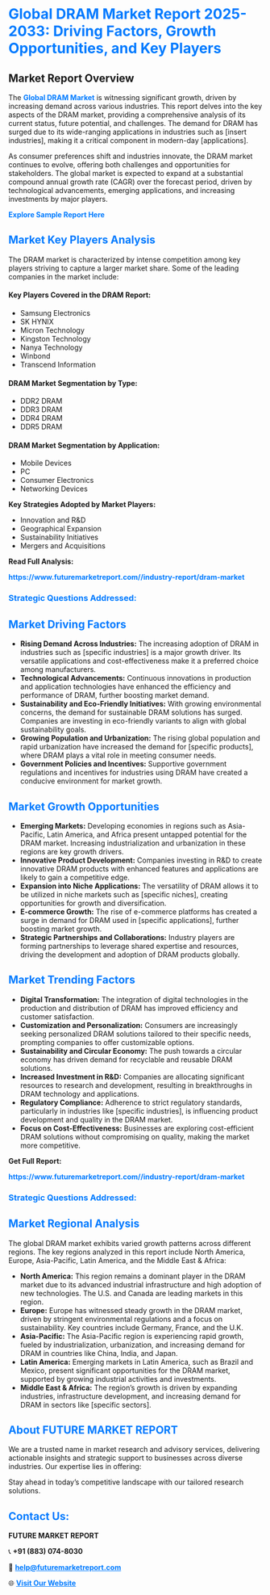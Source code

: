 <h1 style="color: #007BFF;">Global DRAM Market Report 2025-2033: Driving Factors, Growth Opportunities, and Key Players</h1>

<section id="overview">
<h2>Market Report Overview</h2>
<p>The <a href="https://www.futuremarketreport.com//industry-report/dram-market" style="color: #007BFF; text-decoration: none;"><strong>Global DRAM Market</strong></a> is witnessing significant growth, driven by increasing demand across various industries. This report delves into the key aspects of the DRAM market, providing a comprehensive analysis of its current status, future potential, and challenges. The demand for DRAM has surged due to its wide-ranging applications in industries such as [insert industries], making it a critical component in modern-day [applications].</p>
<p>As consumer preferences shift and industries innovate, the DRAM market continues to evolve, offering both challenges and opportunities for stakeholders. The global market is expected to expand at a substantial compound annual growth rate (CAGR) over the forecast period, driven by technological advancements, emerging applications, and increasing investments by major players.</p>
</section>

<section id="overview">
<p><a href="https://www.futuremarketreport.com//request-sample/reportId=56831" style="color: #007BFF; text-decoration: none;"><strong>Explore Sample Report Here</strong></a></p>
</section>

<section id="key-players">
<h2 style="color: #007BFF;">Market Key Players Analysis</h2>
<p>The DRAM market is characterized by intense competition among key players striving to capture a larger market share. Some of the leading companies in the market include:</p>
<h4>Key Players Covered in the DRAM Report:</h4>
<ul><li>Samsung Electronics</li><li>SK HYNIX</li><li>Micron Technology</li><li>Kingston Technology</li><li>Nanya Technology</li><li>Winbond</li><li>Transcend Information</li></ul>
<h4>DRAM Market Segmentation by Type:</h4>
<ul><li>DDR2 DRAM</li><li>DDR3 DRAM</li><li>DDR4 DRAM</li><li>DDR5 DRAM</li></ul>

<h4>DRAM Market Segmentation by Application:</h4>
<ul><li>Mobile Devices</li><li>PC</li><li>Consumer Electronics</li><li>Networking Devices</li></ul>
<p><strong>Key Strategies Adopted by Market Players:</strong></p>
<ul>
<li>Innovation and R&D</li>
<li>Geographical Expansion</li>
<li>Sustainability Initiatives</li>
<li>Mergers and Acquisitions</li>
</ul>
</section>

<section>
<p><strong>Read Full Analysis: </strong></p><a href="https://www.futuremarketreport.com//industry-report/dram-market" style="color: #007BFF; text-decoration: none;"><strong>https://www.futuremarketreport.com//industry-report/dram-market</strong></a>
<h3 style="color: #007BFF;">Strategic Questions Addressed:</h3>
</section>

<section id="driving-factors">
<h2 style="color: #007BFF;">Market Driving Factors</h2>
<ul>
<li><strong>Rising Demand Across Industries:</strong> The increasing adoption of DRAM in industries such as [specific industries] is a major growth driver. Its versatile applications and cost-effectiveness make it a preferred choice among manufacturers.</li>
<li><strong>Technological Advancements:</strong> Continuous innovations in production and application technologies have enhanced the efficiency and performance of DRAM, further boosting market demand.</li>
<li><strong>Sustainability and Eco-Friendly Initiatives:</strong> With growing environmental concerns, the demand for sustainable DRAM solutions has surged. Companies are investing in eco-friendly variants to align with global sustainability goals.</li>
<li><strong>Growing Population and Urbanization:</strong> The rising global population and rapid urbanization have increased the demand for [specific products], where DRAM plays a vital role in meeting consumer needs.</li>
<li><strong>Government Policies and Incentives:</strong> Supportive government regulations and incentives for industries using DRAM have created a conducive environment for market growth.</li>
</ul>
</section>

<section id="growth-opportunities">
<h2 style="color: #007BFF;">Market Growth Opportunities</h2>
<ul>
<li><strong>Emerging Markets:</strong> Developing economies in regions such as Asia-Pacific, Latin America, and Africa present untapped potential for the DRAM market. Increasing industrialization and urbanization in these regions are key growth drivers.</li>
<li><strong>Innovative Product Development:</strong> Companies investing in R&D to create innovative DRAM products with enhanced features and applications are likely to gain a competitive edge.</li>
<li><strong>Expansion into Niche Applications:</strong> The versatility of DRAM allows it to be utilized in niche markets such as [specific niches], creating opportunities for growth and diversification.</li>
<li><strong>E-commerce Growth:</strong> The rise of e-commerce platforms has created a surge in demand for DRAM used in [specific applications], further boosting market growth.</li>
<li><strong>Strategic Partnerships and Collaborations:</strong> Industry players are forming partnerships to leverage shared expertise and resources, driving the development and adoption of DRAM products globally.</li>
</ul>
</section>

<section id="trending-factors">
<h2 style="color: #007BFF;">Market Trending Factors</h2>
<ul>
<li><strong>Digital Transformation:</strong> The integration of digital technologies in the production and distribution of DRAM has improved efficiency and customer satisfaction.</li>
<li><strong>Customization and Personalization:</strong> Consumers are increasingly seeking personalized DRAM solutions tailored to their specific needs, prompting companies to offer customizable options.</li>
<li><strong>Sustainability and Circular Economy:</strong> The push towards a circular economy has driven demand for recyclable and reusable DRAM solutions.</li>
<li><strong>Increased Investment in R&D:</strong> Companies are allocating significant resources to research and development, resulting in breakthroughs in DRAM technology and applications.</li>
<li><strong>Regulatory Compliance:</strong> Adherence to strict regulatory standards, particularly in industries like [specific industries], is influencing product development and quality in the DRAM market.</li>
<li><strong>Focus on Cost-Effectiveness:</strong> Businesses are exploring cost-efficient DRAM solutions without compromising on quality, making the market more competitive.</li>
</ul>
</section>

<section>
<p><strong>Get Full Report: </strong></p><a href="https://www.futuremarketreport.com//industry-report/dram-market" style="color: #007BFF; text-decoration: none;"><strong>https://www.futuremarketreport.com//industry-report/dram-market</strong></a>
<h3 style="color: #007BFF;">Strategic Questions Addressed:</h3>
</section>


<section id="regional-analysis">
<h2 style="color: #007BFF;">Market Regional Analysis</h2>
<p>The global DRAM market exhibits varied growth patterns across different regions. The key regions analyzed in this report include North America, Europe, Asia-Pacific, Latin America, and the Middle East & Africa:</p>
<ul>
<li><strong>North America:</strong> This region remains a dominant player in the DRAM market due to its advanced industrial infrastructure and high adoption of new technologies. The U.S. and Canada are leading markets in this region.</li>
<li><strong>Europe:</strong> Europe has witnessed steady growth in the DRAM market, driven by stringent environmental regulations and a focus on sustainability. Key countries include Germany, France, and the U.K.</li>
<li><strong>Asia-Pacific:</strong> The Asia-Pacific region is experiencing rapid growth, fueled by industrialization, urbanization, and increasing demand for DRAM in countries like China, India, and Japan.</li>
<li><strong>Latin America:</strong> Emerging markets in Latin America, such as Brazil and Mexico, present significant opportunities for the DRAM market, supported by growing industrial activities and investments.</li>
<li><strong>Middle East & Africa:</strong> The region’s growth is driven by expanding industries, infrastructure development, and increasing demand for DRAM in sectors like [specific sectors].</li>
</ul>
</section>

<footer>
<h2 style="color: #007BFF;">About FUTURE MARKET REPORT</h2>
<p>We are a trusted name in market research and advisory services, delivering actionable insights and strategic support to businesses across diverse industries. Our expertise lies in offering:</p>

<p>Stay ahead in today’s competitive landscape with our tailored research solutions.</p>

<h2 style="color: #007BFF;">Contact Us:</h2>
<p><strong>FUTURE MARKET REPORT</strong></p>
<p>📞 <strong>+91 (883) 074-8030</strong></p>
<p>📧 <strong><a href="mailto:help@futuremarketreport.com" style="color: #007BFF;">help@futuremarketreport.com</a></strong></p>
<p>🌐 <strong><a href="https://www.futuremarketreport.com/" style="color: #007BFF;">Visit Our Website</a></strong></p>
</footer>